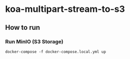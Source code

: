 # koa-multipart-stream-to-s3

## How to run

### Run MinIO (S3 Storage)

```
docker-compose -f docker-compose.local.yml up
```

